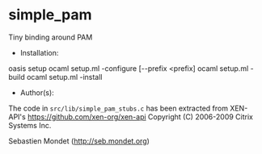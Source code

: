 simple_pam
==========

Tiny binding around PAM


* Installation:

oasis setup
ocaml setup.ml -configure [--prefix <prefix]
ocaml setup.ml -build
ocaml setup.ml -install


* Author(s):

The code in `src/lib/simple_pam_stubs.c` has been extracted from XEN-API's
https://github.com/xen-org/xen-api
  Copyright (C) 2006-2009 Citrix Systems Inc.

Sebastien Mondet (http://seb.mondet.org)

